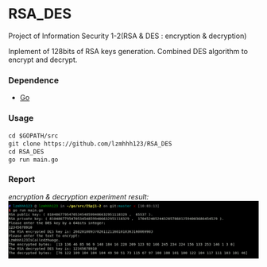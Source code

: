 # RSA_DES
Project of Information Security 1-2(RSA &amp; DES : encryption &amp; decryption)

Inplement of 128bits of RSA keys generation. Combined DES algorithm to encrypt and decrypt.

### Dependence
- [Go](https://golang.org/)

### Usage
```
cd $GOPATH/src
git clone https://github.com/lzmhhh123/RSA_DES
cd RSA_DES
go run main.go
```
### Report
*encryption & decryption experiment result:*
<img src="./ExperimentResult.png" />
